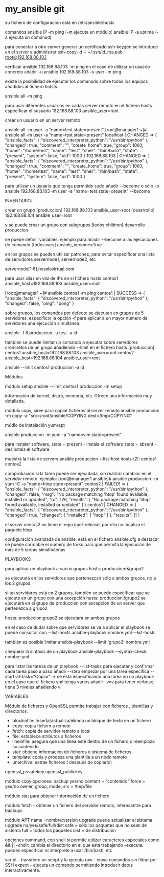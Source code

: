 # my_ansible git
su fichero de configuración está en /etc/ansible/hosts


comandos
ansible IP -m ping (-m ejecuta un módulo)
ansible IP -a uptime (-a ejecuta un comanod)

para conectar a otro server generar un certificado
ssh-keygen
se introduce en el server a administrar
ssh-copy-id -i ~/.ssh/id_rsa.pub root@192.168.88.103

verificar
ansible 192.168.88.103 -m ping
en el caso de utilizar un usuario concreto añadir -u
ansible 192.168.88.103 -u user -m ping

existe la posibilidad de ejecutar los comanods sobre todos los equipos añadidos al fichero hotsts

ansible all -m ping

para usar diferentes usuarios en cadas server remoto
en el fichero hosts especificar el susuario
192.168.88.103 ansible_user=root

crear un usuario en un server remoto

ansible all -m user -a "name=test state=present"
[root@manager1 ~]# ansible all -m user -a "name=test state=present"
localhost | CHANGED => {
    "ansible_facts": {
        "discovered_interpreter_python": "/usr/bin/python"
    },
    "changed": true,
    "comment": "",
    "create_home": true,
    "group": 1000,
    "home": "/home/test",
    "name": "test",
    "shell": "/bin/bash",
    "state": "present",
    "system": false,
    "uid": 1000
}
192.168.88.103 | CHANGED => {
    "ansible_facts": {
        "discovered_interpreter_python": "/usr/bin/python"
    },
    "changed": true,
    "comment": "",
    "create_home": true,
    "group": 1000,
    "home": "/home/test",
    "name": "test",
    "shell": "/bin/bash",
    "state": "present",
    "system": false,
    "uid": 1000
}

para utilizar un usuario que tenga permitido sudo añadir --become o sólo -b
ansible 192.168.88.103 -m user -a "name=test state=present" --become

INVENTARIO:

crear un grupo
[produccion]
192.168.88.103 ansible_user=root
[desarrollo]
192.168.88.104 ansible_user=root

y se puede crear un grupo con subgrupos
[todos:children]
desarrollo 
produccion

se puede definir variables:
ejemplo para añadir --become a las ejecuciones de comando
[todos:vars]
ansible_become=True

en los grupos se pueden utilizar patrones, para evitar especificar una lista de servidores servernode1, servernode2, etc

servernode[1:6].nosolovirtual.com

para usar alias en vez de IPs en el fichero hosts
centos1 ansible_host=192.168.88.103 ansible_user=root

[root@manager1 ~]# ansible centos1 -m ping
centos1 | SUCCESS => {
    "ansible_facts": {
        "discovered_interpreter_python": "/usr/bin/python"
    },
    "changed": false,
    "ping": "pong"
}


sobre grupos, los comandos por defecto se ejecutan en grupos de 5 servidores. 
especificar la opción -f para aplicar a un mayor número de servidores una ejecución simultánea

ansible -f 8 produccion -u test -a id

también se puede limitar un comando a ejecutar sobre servidores croncretos de un grupo añadiendo --limit
en el fichero hosts
[produccion]
centos1 ansible_host=192.168.88.103 ansible_user=root
centos2 ansible_host=192.168.88.104 ansible_user=root

ansible --limit centos1 produccion  -a id


Módulos

módulo setup
ansible  --limit centos1 produccion  -m setup

información de kernel, distro, memoria, etc. Ofrece una información muy detallada.

módulo copy, sirve para copiar ficheros al server remoto
ansible produccion -m copy -a "src=/root/ansible/COPYING dest=/tmp/COPYING"

múdlo de instalación yum/apt

 ansible produccion -m yum -a "name=vim state=present"

para instalar software, 
state = present - instala el software
state = absent - desinstala el software


muestra la lista de servers
 ansible produccion --list-host
  hosts (2):
    centos1
    centos2


comprobación si la tarea puede ser ejecutada, sin realizar cambios en el servidor remoto:
ejemplo:
[root@manager1 ansible]# ansible produccion -m yum -C -a "name=htop state=present"
centos2 | FAILED! => {
    "ansible_facts": {
        "discovered_interpreter_python": "/usr/bin/python"
    },
    "changed": false,
    "msg": "No package matching 'htop' found available, installed or updated",
    "rc": 126,
    "results": [
        "No package matching 'htop' found available, installed or updated"
    ]
}
centos1 | CHANGED => {
    "ansible_facts": {
        "discovered_interpreter_python": "/usr/bin/python"
    },
    "changed": true,
    "changes": {
        "installed": [
            "htop"
        ]
    },
    "results": []
}

el server centos2 no tiene el repo epel-release, por ello no localiza el paquete htop


configuración avanzada de ansible. está en el fichero ansible.cfg
a destacar
se puede carmabie el número de forks para que permita la ejecución de más de 5 tareas simultnáenas
 
 
PLAYBOOKS

para aplicar un playbook a varios grupos
hosts: produccion:&grupo2

se ejecutará en los servidores que pertenezcan sólo a ambos grupos, no a los 2 grupos

si un servidores está en 2 grupos, también se puede especificar que se ejecute en un grupo 
con una excepción
hosts: produccion:!grupo2
se ejecutará en el grupo de produccion con excepción de un server que pertenezca a grupo2

hosts: produccion:grupo2
se ejecutara en ambos grupos

en el caso de dudar sobre que servidores se va a aplicar el playbook se puede consultar con --list-hosts
ansible-playbook nombre.yml --list-hosts

también es posible limitar
ansible-playbook --limit 'grupo2' nombre.yml

chequear la sintaxis de un playbook
ansible-playbook --syntax-check nombre.yml

para listar las tareas de un playbook --list-tasks
para ejecutar y confirmar cada tarea paso a paso añadir --step
empezar por una tarea específica --start-at-task="Copiar"  -> se está especificando una tarea no un playbook en el caso que el fichero yml tenga varios
añadir -vvv para tener verbose, tiene 3 niveles añadiendo v

VARIABLES



Módulo de ficheros y OpenSSL
permite trabajar con ficheros , plantillas y directorios:
- blockinfile: Inserta/actualiza/elimna un bloque de texto en un fichero
- copy: copia fichero a remoto
- fetch: copia de servidor remoto a local
- file: establece atributos a ficheros
- lineinfile: asegura que una línea esté dentro de un fichero o reemplaza su contenido
- stat: obtiene información de ficheros o sistema de ficheros
- template: copia y procesa una plantilla a un nodo remoto
- unarchive: extrae ficheros ( después de copiarlo)

openssl_privatekey
openssl_publickey

módulo copy opciones:
backup yes/no
content = "contenido"
force = yes/no
owner, group, mode, src = /tmp/file

módulo stat para obtener información de un fichero

módulo fetch - obtener un fichero del servidor remoto, interesantre para backups

módulo APT
name =nombre:version
upgrade puede actualizar el sistema
upgrade no/yes/safe/full/dist
safe = sólo los paquetes que no sean de sistema
full = todos los paquetes
dist = de distribución


opciones command, con shell si permite utilizar caracteres especiales como && ||
	-chdir: cambia el directorio en el que está trabajando
	-execute: puedes especificar el interprete a usar /bin/bash, etc
 
script - transfiere un script y lo ejecuta
raw - envía comandos sin filtrar por SSH
expect - ejecuta un comando permitiendo introducir datos interactivamente.



